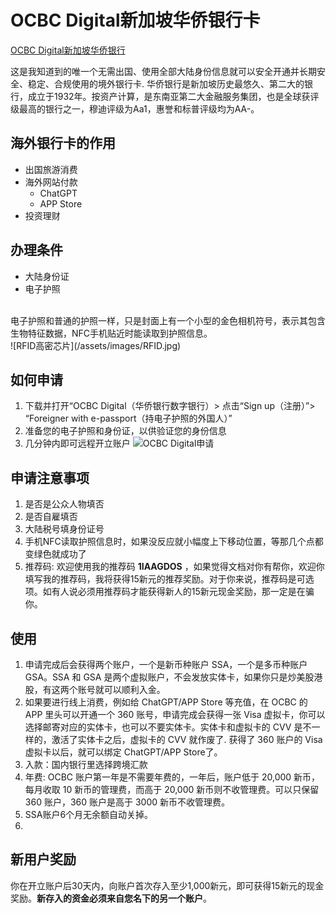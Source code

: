 # OCBC Digital新加坡华侨银行卡

[OCBC Digital新加坡华侨银行](https://www.ocbc.com/personal-banking/digital-banking/sg-bank-account-cn.page)

这是我知道到的唯一个无需出国、使用全部大陆身份信息就可以安全开通并长期安全、稳定、合规使用的境外银行卡. 华侨银行是新加坡历史最悠久、第二大的银行，成立于1932年。按资产计算，是东南亚第二大金融服务集团，也是全球获评级最高的银行之一，穆迪评级为Aa1，惠誉和标普评级均为AA-。


## 海外银行卡的作用
- 出国旅游消费
- 海外网站付款
    - ChatGPT
    - APP Store
- 投资理财

## 办理条件
- 大陆身份证
- 电子护照
<br>
电子护照和普通的护照一样，只是封面上有一个小型的金色相机符号，表示其包含生物特征数据，NFC手机贴近时能读取到护照信息。<br>
![RFID高密芯片](/assets/images/RFID.jpg)

## 如何申请
1. 下载并打开“OCBC Digital（华侨银行数字银行）> 点击“Sign up（注册）”>  “Foreigner with e-passport（持电子护照的外国人）” 
2. 准备您的电子护照和身份证，以供验证您的身份信息
3. 几分钟内即可远程开立账户
![OCBC Digital申请](/assets/images/step3_cn.gif)

## 申请注意事项
1. 是否是公众人物填否
2. 是否自雇填否
3. 大陆税号填身份证号
4. 手机NFC读取护照信息时，如果没反应就小幅度上下移动位置，等那几个点都变绿色就成功了
5. 推荐码: 欢迎使用我的推荐码 **1IAAGDOS** ，如果觉得文档对你有帮你，欢迎你填写我的推荐码，我将获得15新元的推荐奖励。对于你来说，推荐码是可选项。如有人说必须用推荐码才能获得新人的15新元现金奖励，那一定是在骗你。

## 使用
1. 申请完成后会获得两个账户，一个是新币种账户 SSA，一个是多币种账户 GSA。SSA 和 GSA 是两个虚拟账户，不会发放实体卡，如果你只是炒美股港股，有这两个账号就可以顺利入金。
2. 如果要进行线上消费，例如给 ChatGPT/APP Store 等充值，在 OCBC 的 APP 里头可以开通一个 360 账号，申请完成会获得一张 Visa 虚拟卡，你可以选择邮寄对应的实体卡，也可以不要实体卡。实体卡和虚拟卡的 CVV 是不一样的，激活了实体卡之后，虚拟卡的 CVV 就作废了. 获得了 360 账户的 Visa 虚拟卡以后，就可以绑定 ChatGPT/APP Store了。
2. 入款：国内银行里选择跨境汇款
3. 年费: OCBC 账户第一年是不需要年费的，一年后，账户低于 20,000 新币，每月收取 10 新币的管理费，而高于 20,000 新币则不收管理费。可以只保留 360 账户，360 账户是高于 3000 新币不收管理费。
4. SSA账户6个月无余额自动关掉。
5. 

## 新用户奖励
你在开立账户后30天内，向账户首次存入至少1,000新元，即可获得15新元的现金奖励。**新存入的资金必须来自您名下的另一个账户**。

